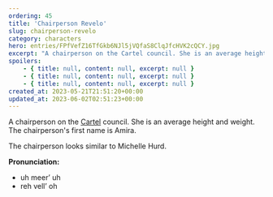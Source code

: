 ```yaml
---
ordering: 45
title: 'Chairperson Revelo'
slug: chairperson-revelo
category: characters
hero: entries/FPfVefZ16TfGkb6NJl5jVQfaS8ClqJfcHVK2cQCY.jpg
excerpt: "A chairperson on the Cartel council. She is an average height and weight. The chairperson's first na..."
spoilers:
    - { title: null, content: null, excerpt: null }
    - { title: null, content: null, excerpt: null }
    - { title: null, content: null, excerpt: null }
created_at: 2023-05-21T21:51:20+00:00
updated_at: 2023-06-02T02:51:23+00:00
---
```

A chairperson on the [Cartel](/category/organizations/cartel) council. She is an average height and weight. The chairperson's first name is Amira.

The chairperson looks similar to Michelle Hurd.

**Pronunciation:**
- uh meer’ uh
- reh vell’ oh